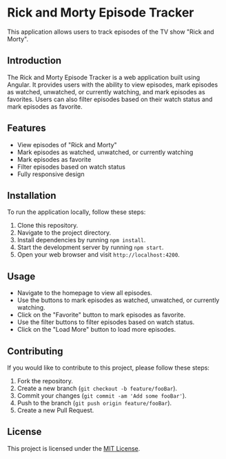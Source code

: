 # Rick and Morty Episode Tracker

This application allows users to track episodes of the TV show "Rick and Morty".

## Introduction

The Rick and Morty Episode Tracker is a web application built using Angular. It provides users with the ability to view episodes, mark episodes as watched, unwatched, or currently watching, and mark episodes as favorites. Users can also filter episodes based on their watch status and mark episodes as favorite.

## Features

- View episodes of "Rick and Morty"
- Mark episodes as watched, unwatched, or currently watching
- Mark episodes as favorite
- Filter episodes based on watch status
- Fully responsive design

## Installation

To run the application locally, follow these steps:

1. Clone this repository.
2. Navigate to the project directory.
3. Install dependencies by running `npm install`.
4. Start the development server by running `npm start`.
5. Open your web browser and visit `http://localhost:4200`.

## Usage

- Navigate to the homepage to view all episodes.
- Use the buttons to mark episodes as watched, unwatched, or currently watching.
- Click on the "Favorite" button to mark episodes as favorite.
- Use the filter buttons to filter episodes based on watch status.
- Click on the "Load More" button to load more episodes.

## Contributing

If you would like to contribute to this project, please follow these steps:

1. Fork the repository.
2. Create a new branch (`git checkout -b feature/fooBar`).
3. Commit your changes (`git commit -am 'Add some fooBar'`).
4. Push to the branch (`git push origin feature/fooBar`).
5. Create a new Pull Request.

## License

This project is licensed under the [MIT License](LICENSE).
